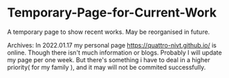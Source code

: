 # Temporary-Page-for-Current-Work
A temporary page to show recent works. May be reorganised in future.

Archives:
 In 2022.01.17 my personal page https://quattro-nivt.github.io/ is  online. Though there isn't much information or blogs.
 Probably I will update my page per one week.
 But there's something i have to deal in a higher priority( for my family ), and  it may will not be commited successfully.
